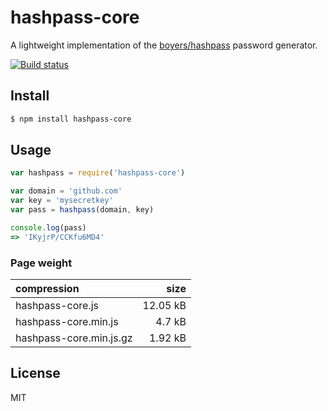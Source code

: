 # hashpass-core

A lightweight implementation of the [boyers/hashpass](https://github.com/boyers/hashpass) password generator.

[![Build status](https://travis-ci.org/michaelrhodes/hashpass-core.svg?branch=master)](https://travis-ci.org/michaelrhodes/hashpass-core)

## Install

```sh
$ npm install hashpass-core
```

## Usage

```js
var hashpass = require('hashpass-core')

var domain = 'github.com'
var key = 'mysecretkey'
var pass = hashpass(domain, key)

console.log(pass)
=> 'IKyjrP/CCKfu6MD4'
```

### Page weight

| compression             |     size |
| :---------------------- | -------: |
| hashpass-core.js        | 12.05 kB |
| hashpass-core.min.js    |   4.7 kB |
| hashpass-core.min.js.gz |  1.92 kB |


## License

MIT
